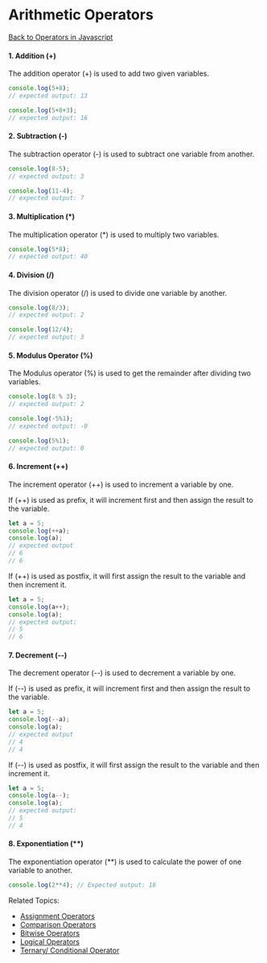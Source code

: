 # Arithmetic Operators
[Back to Operators in Javascript](../README.md#operators-in-javascript)


#### 1. Addition (+)
The addition operator (+) is used to add two given variables.
```js
console.log(5+8);
// expected output: 13

console.log(5+8+3);
// expected output: 16
```

#### 2. Subtraction (-)
The subtraction operator (-) is used to subtract one variable from another.
```js
console.log(8-5);
// expected output: 3

console.log(11-4);
// expected output: 7
```

#### 3. Multiplication (*)
The multiplication operator (*) is used to multiply two variables.
```js
console.log(5*8);
// expected output: 40
```

#### 4. Division (/)
The division operator (/) is used to divide one variable by another.
```js
console.log(8/3);
// expected output: 2

console.log(12/4);
// expected output: 3
```

#### 5. Modulus Operator (%)
The Modulus operator (%) is used to get the remainder after dividing two variables.
```js
console.log(8 % 3);
// expected output: 2
```

```js
console.log(-5%1);
// expected output: -0
```

```js
console.log(5%1);
// expected output: 0
```

#### 6. Increment (++)
The increment operator (++) is used to increment a variable by one.

If (++) is used as prefix, it will increment first and then assign the result to the variable.
```js
let a = 5;
console.log(++a);
console.log(a);
// expected output
// 6
// 6
```

If (++) is used as postfix, it will first assign the result to the variable and then increment it.
```js
let a = 5;
console.log(a++);
console.log(a);
// expected output: 
// 5
// 6
```

#### 7. Decrement (--)
The decrement operator (--) is used to decrement a variable by one.

If (--) is used as prefix, it will increment first and then assign the result to the variable.
```js
let a = 5;
console.log(--a);
console.log(a);
// expected output
// 4
// 4
```

If (--) is used as postfix, it will first assign the result to the variable and then increment it.
```js
let a = 5;
console.log(a--);
console.log(a);
// expected output: 
// 5
// 4
```

#### 8. Exponentiation (**)
The exponentiation operator (**) is used to calculate the power of one variable to another.
```js
console.log(2**4); // Expected output: 16
```


Related Topics:
- [Assignment Operators](1.Assignment_Operators/README.md#assignment-operators)
- [Comparison Operators](3.Comparison_Operators/README.md#comparison-operators)
- [Bitwise Operators](4.Bitwise_Operators/README.md#bitwise-operators)
- [Logical Operators](5.Logical_Operators/README.md#logical-operators)
- [Ternary/ Conditional Operator](6.Ternary_Operators/README.md#ternary-operator)